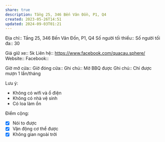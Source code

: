 ```yaml
---
share: true
description: Tầng 25, 346 Bến Vân Đồn, P1, Q4
created: 2023-05-26T14:51
updated: 2024-09-03T01:21
---
```

Địa chỉ:: Tầng 25, 346 Bến Vân Đồn, P1, Q4
Số người tối thiểu:: 
Số người tối đa:: 30
 
Giá giữ xe:: 5k
Liên hệ:: https://www.facebook.com/quacau.sphere/
Website::
Facebook::

Giờ mở cửa::
Giờ đóng cửa::
Ghi chú:: Mở BBQ được
Ghi chú:: Chỉ được mượn 1 lần/tháng

Lưu ý:
- Không có wifi và ổ điện
- Không có nhà vệ sinh
- Có loa làm ồn

Điểm cộng:
- [x] Nói to được
- [x] Vận động cơ thể được
- [x] Không gian ngoài trời
